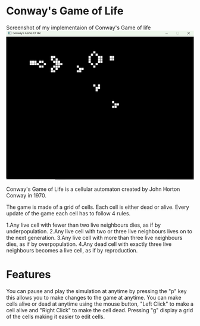 # Conway's Game of Life

Screenshot of my implementaion of Conway's Game of life 
![screenshot](/docs/assets/screenshot1.png)


Conway's Game of Life is a cellular automaton created by John Horton Conway in 1970.

The game is made of a grid of cells. Each cell is either dead or alive. Every update of the game each cell has to follow 4 rules.

 1.Any live cell with fewer than two live neighbours dies, as if by underpopulation.
 2.Any live cell with two or three live neighbours lives on to the next generation.
 3.Any live cell with more than three live neighbours dies, as if by overpopulation.
 4.Any dead cell with exactly three live neighbours becomes a live cell, as if by reproduction.

# Features
You can pause and play the simulation at anytime by pressing the "p" key this allows you to make changes to the game at anytime.
You can make cells alive or dead at anytime using the mouse button, "Left Click" to make a cell alive and "Right Click" to make the cell dead.
Pressing "g" display a grid of the cells making it easier to edit cells.

